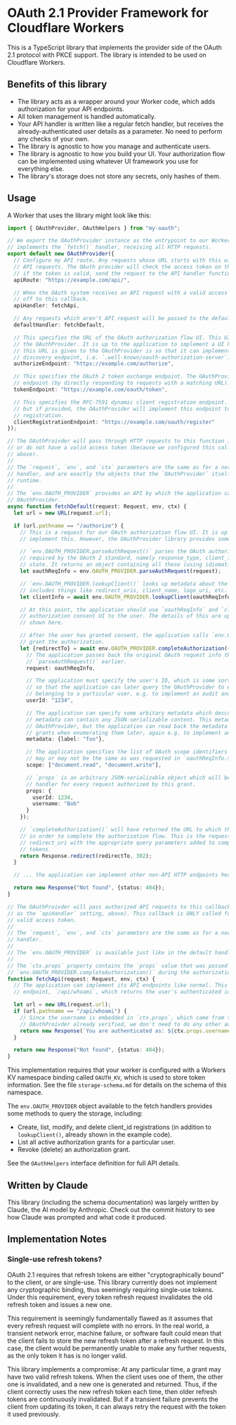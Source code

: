 # OAuth 2.1 Provider Framework for Cloudflare Workers

This is a TypeScript library that implements the provider side of the OAuth 2.1 protocol with PKCE support. The library is intended to be used on Cloudflare Workers.

## Benefits of this library

* The library acts as a wrapper around your Worker code, which adds authorization for your API endpoints.
* All token management is handled automatically.
* Your API handler is written like a regular fetch handler, but receives the already-authenticated user details as a parameter. No need to perform any checks of your own.
* The library is agnostic to how you manage and authenticate users.
* The library is agnostic to how you build your UI. Your authorization flow can be implemented using whatever UI framework you use for everything else.
* The library's storage does not store any secrets, only hashes of them.

## Usage

A Worker that uses the library might look like this:

```ts
import { OAuthProvider, OAuthHelpers } from "my-oauth";

// We export the OAuthProvider instance as the entrypoint to our Worker. This means it
// implements the `fetch()` handler, receiving all HTTP requests.
export default new OAuthProvider({
  // Configure my API route. Any requests whose URL starts with this will be considered to be
  // API requests. The OAuth provider will check the access token on these requests, and then,
  // if the token is valid, send the request to the API handler function.
  apiRoute: "https://example.com/api/",

  // When the OAuth system receives an API request with a valid access token, it passes the request
  // off to this callback.
  apiHandler: fetchApi,

  // Any requests which aren't API request will be passed to the default handler instead.
  defaultHandler: fetchDefault,

  // This specifies the URL of the OAuth authorization flow UI. This UI is NOT implemented by
  // the OAuthProvider. It is up to the application to implement a UI here. The only reason why
  // this URL is given to the OAuthProvider is so that it can implement the RFC-8414 metadata
  // discovery endpoint, i.e. `.well-known/oauth-authorization-server`.
  authorizeEndpoint: "https://example.com/authorize",

  // This specifies the OAuth 2 token exchange endpoint. The OAuthProvider will implement this
  // endpoint (by directly responding to requests with a matching URL).
  tokenEndpoint: "https://example.com/oauth/token",

  // This specifies the RFC-7591 dynamic client registration endpoint. This setting is optional,
  // but if provided, the OAuthProvider will implement this endpoint to allow dynamic client
  // registration.
  clientRegistrationEndpoint: "https://example.com/oauth/register"
});

// The OAuthProivder will pass through HTTP requests to this function if they aren't API requests
// or do not have a valid access token (because we configured this callback as `defaultHandler`,
// above).
//
// The `request`, `env`, and `ctx` parameters are the same as for a normal Cloudflare Workers fetch
// handler, and are exactly the objects that the `OAuthProvider` itself received from the Workers
// runtime.
//
// The `env.OAUTH_PROVIDER` provides an API by which the application can call back to the
// OAuthProvider.
async function fetchDefault(request: Request, env, ctx) {
  let url = new URL(request.url);

  if (url.pathname == "/authorize") {
    // This is a request for our OAuth authorization flow UI. It is up to the application to
    // implement this. However, the OAuthProvider library provides some helpers to assist.

    // `env.OAUTH_PROVIDER.parseAuthRequest()` parses the OAuth authorization request to extract the parameters
    // required by the OAuth 2 standard, namely response_type, client_id, redirect_uri, scope, and
    // state. It returns an object containing all these (using idiomatic camelCase naming).
    let oauthReqInfo = env.OAUTH_PROVIDER.parseAuthRequest(request);

    // `env.OAUTH_PROVIDER.lookupClient()` looks up metadata about the client, as definetd by RFC-7591. This
    // includes things like redirect_uris, client_name, logo_uri, etc.
    let clientInfo = await env.OAUTH_PROVIDER.lookupClient(oauthReqInfo.clientId);

    // At this point, the application should use `oauthReqInfo` and `clientInfo` to render an
    // authorization consent UI to the user. The details of this are up to the app so are not
    // shown here.

    // After the user has granted consent, the application calls `env.OAUTH_PROVIDER.completeAuthorization()` to
    // grant the authorization.
    let {redirectTo} = await env.OAUTH_PROVIDER.completeAuthorization({
      // The application passes back the original OAuth request info that was returned by
      // `parseAuthRequest()` earlier.
      request: oauthReqInfo,

      // The application must specify the user's ID, which is some sort of string. This is needed
      // so that the application can later query the OAuthProvider to enumerate all grants
      // belonging to a particular user, e.g. to implement an audit and revocation UI.
      userId: "1234",

      // The application can specify some arbitary metadata which describes this grant. The
      // metadata can contain any JSON-serializable content. This metadata is not used by the
      // OAuthProvider, but the application can read back the metadata attached to specific
      // grants when enumerating them later, again e.g. to implement an udit and revocation UI.
      metadata: {label: "foo"},

      // The application specifies the list of OAuth scope identifiers that were granted. This
      // may or may not be the same as was requested in `oauthReqInfo.scope`.
      scope: ["document.read", "document.write"],

      // `props` is an arbitrary JSON-serializable object which will be passed back to the API
      // handler for every request authorized by this grant.
      props: {
        userId: 1234,
        username: "Bob"
      }
    });

    // `completeAuthorization()` will have returned the URL to which the user should be redirected
    // in order to complete the authorization flow. This is the requesting client's OAuth
    // redirect_uri with the appropriate query parameters added to complete the flow and obtain
    // tokens.
    return Response.redirect(redirectTo, 302);
  }

  // ... the application can implement other non-API HTTP endpoints here ...

  return new Response("Not found", {status: 404});
}

// The OAuthProivder will pass authorized API requests to this callback (because we provided it
// as the `apiHandler` setting, above). This callback is ONLY called for API requests that had a
// valid access token.
//
// The `request`, `env`, and `ctx` parameters are the same as for a normal Cloudflare Workers fetch
// handler.
//
// The `env.OAUTH_PROVIDER` is available just like in the default handler (`fetchDefault`, above).
//
// The `ctx.props` property contains the `props` value that was passed to
// `env.OAUTH_PROVIDER.completeAuthorization()` during the authorization flow that authorized this client.
function fetchApi(request: Request, env, ctx) {
  // The application can implement its API endpoints like normal. This app implements a single
  // endpoint, `/api/whoami`, which returns the user's authenticated identity.

  let url = new URL(request.url);
  if (url.pathname == "/api/whoami") {
    // Since the username is embedded in `ctx.props`, which came from the access token that the
    // OAuthProivder already verified, we don't need to do any other authentication steps.
    return new Response(`You are authenticated as: ${ctx.props.username}`);
  }

  return new Response("Not found", {status: 404});
}
```

This implementation requires that your worker is configured with a Workers KV namespace binding called `OAUTH_KV`, which is used to store token information. See the file `storage-schema.md` for details on the schema of this namespace.

The `env.OAUTH_PROVIDER` object available to the fetch handlers provides some methods to query the storage, including:

* Create, list, modify, and delete client_id registrations (in addition to `lookupClient()`, already shown in the example code).
* List all active authorization grants for a particular user.
* Revoke (delete) an authorization grant.

See the `OAuthHelpers` interface definition for full API details.

## Written by Claude

This library (including the schema documentation) was largely written by Claude, the AI model by Anthropic. Check out the commit history to see how Claude was prompted and what code it produced.

## Implementation Notes

### Single-use refresh tokens?

OAuth 2.1 requires that refresh tokens are either "cryptographically bound" to the client, or are single-use. This library currently does not implement any cryptographic binding, thus seemingly requiring single-use tokens. Under this requirement, every token refresh request invalidates the old refresh token and issues a new one.

This requirement is seemingly fundamentally flawed as it assumes that every refresh request will complete with no errors. In the real world, a transient network error, machine failure, or software fault could mean that the client fails to store the new refresh token after a refresh request. In this case, the client would be permanently unable to make any further requests, as the only token it has is no longer valid.

This library implements a compromise: At any particular time, a grant may have two valid refresh tokens. When the client uses one of them, the other one is invalidated, and a new one is generated and returned. Thus, if the client correctly uses the new refresh token each time, then older refresh tokens are continuously invalidated. But if a transient failure prevents the client from updating its token, it can always retry the request with the token it used previously.
